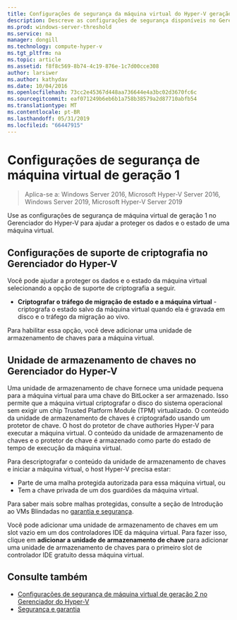 ```yaml
---
title: Configurações de segurança da máquina virtual do Hyper-V geração 1
description: Descreve as configurações de segurança disponíveis no Gerenciador do Hyper-V para máquinas virtuais de geração 1
ms.prod: windows-server-threshold
ms.service: na
manager: dongill
ms.technology: compute-hyper-v
ms.tgt_pltfrm: na
ms.topic: article
ms.assetid: f8f8c569-8b74-4c19-876e-1c7d00cce308
author: larsiwer
ms.author: kathydav
ms.date: 10/04/2016
ms.openlocfilehash: 73cc2e45367d448aa736644e4a3bc02d3670fc6c
ms.sourcegitcommit: eaf071249b6eb6b1a758b38579a2d87710abfb54
ms.translationtype: MT
ms.contentlocale: pt-BR
ms.lasthandoff: 05/31/2019
ms.locfileid: "66447915"
---
```

# <a name="generation-1-virtual-machine-security-settings"></a>Configurações de segurança de máquina virtual de geração 1

>Aplica-se a: Windows Server 2016, Microsoft Hyper-V Server 2016, Windows Server 2019, Microsoft Hyper-V Server 2019

Use as configurações de segurança de máquina virtual de geração 1 no Gerenciador do Hyper-V para ajudar a proteger os dados e o estado de uma máquina virtual.

## <a name="encryption-support-settings-in-hyper-v-manager"></a>Configurações de suporte de criptografia no Gerenciador do Hyper-V

Você pode ajudar a proteger os dados e o estado da máquina virtual selecionando a opção de suporte de criptografia a seguir.

- **Criptografar o tráfego de migração de estado e a máquina virtual** -criptografa o estado salvo da máquina virtual quando ela é gravada em disco e o tráfego da migração ao vivo.

Para habilitar essa opção, você deve adicionar uma unidade de armazenamento de chaves para a máquina virtual.

## <a name="key-storage-drive-in-hyper-v-manager"></a>Unidade de armazenamento de chaves no Gerenciador do Hyper-V

Uma unidade de armazenamento de chave fornece uma unidade pequena para a máquina virtual para uma chave do BitLocker a ser armazenado. Isso permite que a máquina virtual criptografar o disco do sistema operacional sem exigir um chip Trusted Platform Module (TPM) virtualizado. O conteúdo da unidade de armazenamento de chaves é criptografado usando um protetor de chave. O host do protetor de chave authories Hyper-V para executar a máquina virtual. O conteúdo da unidade de armazenamento de chaves e o protetor de chave é armazenado como parte do estado de tempo de execução da máquina virtual.

Para descriptografar o conteúdo da unidade de armazenamento de chaves e iniciar a máquina virtual, o host Hyper-V precisa estar:

- Parte de uma malha protegida autorizada para essa máquina virtual, ou
- Tem a chave privada de um dos guardiões da máquina virtual.

Para saber mais sobre malhas protegidas, consulte a seção de Introdução ao VMs Blindadas no [garantia e segurança](../../../security/Security-and-Assurance.md).

Você pode adicionar uma unidade de armazenamento de chaves em um slot vazio em um dos controladores IDE da máquina virtual. Para fazer isso, clique em **adicionar a unidade de armazenamento de chave** para adicionar uma unidade de armazenamento de chaves para o primeiro slot de controlador IDE gratuito dessa máquina virtual.

## <a name="see-also"></a>Consulte também

- [Configurações de segurança de máquina virtual de geração 2 no Gerenciador do Hyper-V](Generation-2-virtual-machine-security-settings-for-hyper-v.md)
- [Segurança e garantia](../../../security/Security-and-Assurance.md)